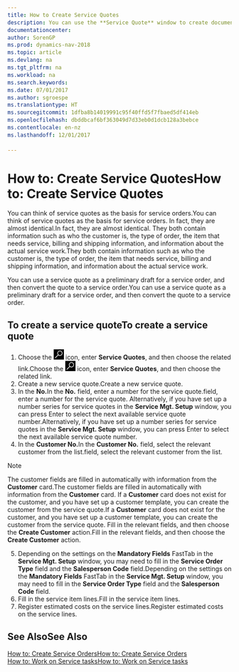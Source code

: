 ```yaml
---
title: How to Create Service Quotes
description: You can use the **Service Quote** window to create documents where you enter information about a service, such as repairs and maintenance, on service items by customer request. You can use a service quote as a preliminary draft for a service order, and then convert the quote to a service order.
documentationcenter: 
author: SorenGP
ms.prod: dynamics-nav-2018
ms.topic: article
ms.devlang: na
ms.tgt_pltfrm: na
ms.workload: na
ms.search.keywords: 
ms.date: 07/01/2017
ms.author: sgroespe
ms.translationtype: HT
ms.sourcegitcommit: 1dfba8b14019991c95f40ffd5f7fbaed5df414eb
ms.openlocfilehash: dbddbcaf6bf363049d7d33eb0d1dcb128a3bebce
ms.contentlocale: en-nz
ms.lasthandoff: 12/01/2017

---
```

# <a name="how-to-create-service-quotes"></a><span data-ttu-id="f6856-104">How to: Create Service Quotes</span><span class="sxs-lookup"><span data-stu-id="f6856-104">How to: Create Service Quotes</span></span>
<span data-ttu-id="f6856-105">You can think of service quotes as the basis for service orders.</span><span class="sxs-lookup"><span data-stu-id="f6856-105">You can think of service quotes as the basis for service orders.</span></span> <span data-ttu-id="f6856-106">In fact, they are almost identical.</span><span class="sxs-lookup"><span data-stu-id="f6856-106">In fact, they are almost identical.</span></span> <span data-ttu-id="f6856-107">They both contain information such as who the customer is, the type of order, the item that needs service, billing and shipping information, and information about the actual service work.</span><span class="sxs-lookup"><span data-stu-id="f6856-107">They both contain information such as who the customer is, the type of order, the item that needs service, billing and shipping information, and information about the actual service work.</span></span>
 
<span data-ttu-id="f6856-108">You can use a service quote as a preliminary draft for a service order, and then convert the quote to a service order.</span><span class="sxs-lookup"><span data-stu-id="f6856-108">You can use a service quote as a preliminary draft for a service order, and then convert the quote to a service order.</span></span>  
  
## <a name="to-create-a-service-quote"></a><span data-ttu-id="f6856-109">To create a service quote</span><span class="sxs-lookup"><span data-stu-id="f6856-109">To create a service quote</span></span>  
1. <span data-ttu-id="f6856-110">Choose the ![Search for Page or Report](media/ui-search/search_small.png "Search for Page or Report icon") icon, enter **Service Quotes**, and then choose the related link.</span><span class="sxs-lookup"><span data-stu-id="f6856-110">Choose the ![Search for Page or Report](media/ui-search/search_small.png "Search for Page or Report icon") icon, enter **Service Quotes**, and then choose the related link.</span></span>  
2. <span data-ttu-id="f6856-111">Create a new service quote.</span><span class="sxs-lookup"><span data-stu-id="f6856-111">Create a new service quote.</span></span>  
3. <span data-ttu-id="f6856-112">In the **No.**</span><span class="sxs-lookup"><span data-stu-id="f6856-112">In the **No.**</span></span> <span data-ttu-id="f6856-113">field, enter a number for the service quote.</span><span class="sxs-lookup"><span data-stu-id="f6856-113">field, enter a number for the service quote.</span></span> <span data-ttu-id="f6856-114">Alternatively, if you have set up a number series for service quotes in the **Service Mgt. Setup** window, you can press Enter to select the next available service quote number.</span><span class="sxs-lookup"><span data-stu-id="f6856-114">Alternatively, if you have set up a number series for service quotes in the **Service Mgt. Setup** window, you can press Enter to select the next available service quote number.</span></span>  
4. <span data-ttu-id="f6856-115">In the **Customer No.**</span><span class="sxs-lookup"><span data-stu-id="f6856-115">In the **Customer No.**</span></span>  <span data-ttu-id="f6856-116">field, select the relevant customer from the list.</span><span class="sxs-lookup"><span data-stu-id="f6856-116">field, select the relevant customer from the list.</span></span>  

  > [!Note]  
  >  <span data-ttu-id="f6856-117">The customer fields are filled in automatically with information from the **Customer** card.</span><span class="sxs-lookup"><span data-stu-id="f6856-117">The customer fields are filled in automatically with information from the **Customer** card.</span></span> <span data-ttu-id="f6856-118">If a **Customer** card does not exist for the customer, and you have set up a customer template, you can create the customer from the service quote.</span><span class="sxs-lookup"><span data-stu-id="f6856-118">If a **Customer** card does not exist for the customer, and you have set up a customer template, you can create the customer from the service quote.</span></span> <span data-ttu-id="f6856-119">Fill in the relevant fields, and then choose the **Create Customer** action.</span><span class="sxs-lookup"><span data-stu-id="f6856-119">Fill in the relevant fields, and then choose the **Create Customer** action.</span></span>  
  
5. <span data-ttu-id="f6856-120">Depending on the settings on the **Mandatory Fields** FastTab in the **Service Mgt. Setup** window, you may need to fill in the **Service Order Type** field and the **Salesperson Code** field.</span><span class="sxs-lookup"><span data-stu-id="f6856-120">Depending on the settings on the **Mandatory Fields** FastTab in the **Service Mgt. Setup** window, you may need to fill in the **Service Order Type** field and the **Salesperson Code** field.</span></span>  
6. <span data-ttu-id="f6856-121">Fill in the service item lines.</span><span class="sxs-lookup"><span data-stu-id="f6856-121">Fill in the service item lines.</span></span>  
7. <span data-ttu-id="f6856-122">Register estimated costs on the service lines.</span><span class="sxs-lookup"><span data-stu-id="f6856-122">Register estimated costs on the service lines.</span></span>  
  
## <a name="see-also"></a><span data-ttu-id="f6856-123">See Also</span><span class="sxs-lookup"><span data-stu-id="f6856-123">See Also</span></span>  
[<span data-ttu-id="f6856-124">How to: Create Service Orders</span><span class="sxs-lookup"><span data-stu-id="f6856-124">How to: Create Service Orders</span></span>](service-how-to-create-service-orders.md)  
[<span data-ttu-id="f6856-125">How to: Work on Service tasks</span><span class="sxs-lookup"><span data-stu-id="f6856-125">How to: Work on Service tasks</span></span>](service-how-to-work-on-service-tasks.md)  

 
